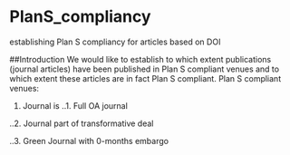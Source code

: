 # PlanS_compliancy
establishing Plan S compliancy for articles based on DOI

##Introduction
We would like to establish to which extent publications (journal articles) have been published in Plan S compliant venues and to which extent these articles are in fact Plan S compliant. 
Plan S compliant venues:
1. Journal is
..1. Full OA journal

..2. Journal part of transformative deal

..3. Green Journal with 0-months embargo
